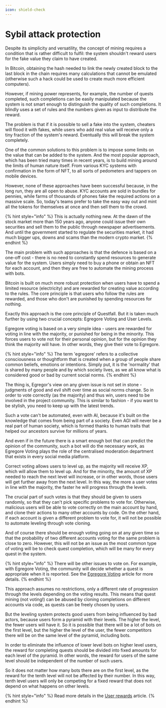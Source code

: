 ```yaml
---
icon: shield-check
---
```


# Sybil attack protection

Despite its simplicity and versatility, the concept of mining requires a condition that is rather difficult to fulfil: the system shouldn't reward users for the fake value they claim to have created.&#x20;

In Bitcoin, obtaining the hash needed to link the newly created block to the last block in the chain requires many calculations that cannot be emulated (otherwise such a hack could be used to create much more efficient computers).&#x20;

However, if mining power represents, for example, the number of quests completed, such completions can be easily manipulated because the system is not smart enough to distinguish the quality of such completions. It blindly uses a set of rules and the numbers given as input to distribute the reward.

The problem is that if it is possible to sell a fake into the system, cheaters will flood it with fakes, while users who add real value will receive only a tiny fraction of the system's reward. Eventually this will break the system completely.

One of the common solutions to this problem is to impose some limits on the value that can be added to the system. And the most popular approach, which has been tried many times in recent years, is to build mining around the limits of human nature itself. From various KYC systems with confirmation in the form of NFT, to all sorts of pedometers and tappers on mobile devices.

However, none of these approaches have been successful because, in the long run, they are all open to abuse. KYC accounts are sold in bundles for pennies, while farms of thousands of phones fake the required actions on a massive scale. So, today's teams prefer to take the easy way out and mint all the tokens for themselves at once and then sell them to the crowd.

{% hint style="info" %}
This is actually nothing new. At the dawn of the stock market more than 150 years ago, anyone could issue their own securities and sell them to the public through newspaper advertisements. And until the government started to regulate the securities market, it had much bigger ups, downs and scams than the modern crypto market.
{% endhint %}

The main problem with such approaches is that the defence is based on a one-off cost - there is no need to constantly spend resources to generate value for the system. Users simply need to buy a phone or obtain an NFT for each account, and then they are free to automate the mining process with bots.

Bitcoin is built on much more robust protection when users have to spend a limited resource (electricity) and are rewarded for creating value according to the rules. The core principle is that users who follow the rules are rewarded, and those who don't are punished by spending resources for nothing.

Exactly this approach is the core principle of Questfall. But it is taken much further by using two crucial concepts: Egregore Voting and User Levels.

Egregore voting is based on a very simple idea - users are rewarded for voting in line with the majority, or punished for being in the minority. This forces users to vote not for their personal opinion, but for the opinion they think the majority will have. In other words, they give their vote to Egregore.

{% hint style="info" %}
The term 'egregore' refers to a collective consciousness or thoughtform that is created when a group of people share common beliefs, emotions or intentions. Simply put, it is the 'normality' that is shared by many people and by which society lives, as we all know what is considered good or bad by current social norms.
{% endhint %}

The thing is, Egregor's view on any given issue is not set in stone - judgments of good and evil shift over time as social norms change. So in order to vote correctly (as the majority) and thus win, users need to be involved in the project community. This is similar to fashion - if you want to be stylish, you need to keep up with the latest trends.

Such a vote can't be automated, even with AI, because it's built on the knowledge that comes from being part of a society. Even AGI will never be a real part of human society, which is formed thanks to human traits that helped our ancestors survive for millions of years.

And even if in the future there is a smart enough bot that can predict the opinion of the community, such a bot will do the necessary work, as Egregore Voting plays the role of the centralised moderation department that exists in every social media platform.

Correct voting allows users to level up, as the majority will receive XP, which will allow them to level up. And for the minority, the amount of XP needed to reach the next level will increase, or in other words, those users will get further away from the next level. In this way, the more a user votes in line with the majority, the faster he will progress through the levels.

The crucial part of such votes is that they should be given to users randomly, so that they can't pick specific problems to vote for. Otherwise, malicious users will be able to vote correctly on the main account by hand, and clone their actions to many other accounts by code. On the other hand, if each account is given a different problem to vote for, it will not be possible to automate leveling through vote cloning.

And of course there should be enough voting going on at any given time so that the probability of two different accounts voting for the same problem is close to zero. However, this will not be an issue as the most common type of voting will be to check quest completion, which will be many for every quest in the system.

{% hint style="info" %}
There will be other issues to vote on. For example, with Egregore Voting, the community will decide whether a quest is appropriate when it is reported. See the [Egregore Voting](../quest-mining/egregore-voting.md) article for more details.
{% endhint %}

This approach assumes no restrictions, only a different rate of progression through the levels depending on the voting results. This means that quest mining (not voting!) can be abused by cloning completions on different accounts via code, as quests can be freely chosen by users.

But the leveling system protects good users from being influenced by bad actors, because users form a pyramid with their levels. The higher the level, the fewer users will have it. So it is possible that there will be a lot of bots on the first level, but the higher the level of the user, the fewer competitors there will be on the same level of the pyramid, including bots.

In order to eliminate the influence of lower level bots on higher level users, the reward for completing quests should be divided into fixed amounts for each level of the pyramid. In other words, the reward for users of the same level should be independent of the number of such users.&#x20;

So it does not matter how many bots there are on the first level, as the reward for the tenth level will not be affected by their number. In this way, tenth level users will only be competing for a fixed reward that does not depend on what happens on other levels.

{% hint style="info" %}
Read more details in the [User rewards](../quest-mining/user-rewards.md) article.
{% endhint %}
